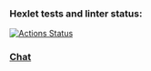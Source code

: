 ### Hexlet tests and linter status:
[![Actions Status](https://github.com/vladikKir/frontend-project-12/workflows/hexlet-check/badge.svg)](https://github.com/vladikKir/frontend-project-12/actions)

### [Chat](https://frontend-project-12-production-90f7.up.railway.app)